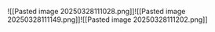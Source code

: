 ![[Pasted image 20250328111028.png]]![[Pasted image 20250328111149.png]]![[Pasted image 20250328111202.png]]